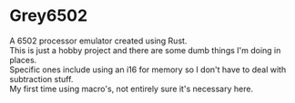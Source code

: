 # Grey6502

A 6502 processor emulator created using Rust.\
This is just a hobby project and there are some dumb things I'm doing in places.\
Specific ones include using an i16 for memory so I don't have to deal with subtraction stuff.\
My first time using macro's, not entirely sure it's necessary here.
